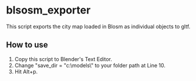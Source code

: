 # blsosm_exporter
This script exports the city map loaded in Blosm as individual objects to gltf.

## How to use
1. Copy this script to Blender's Text Editor.
2. Change "save_dir = "c:\\models\\" to your folder path at Line 10.
3. Hit Alt+p.
